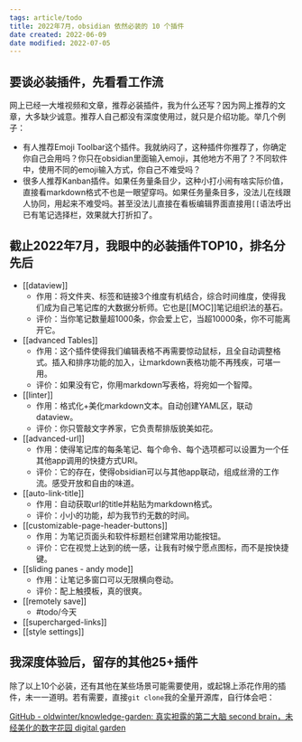 ```yaml
---
tags: article/todo
title: 2022年7月，obsidian 依然必装的 10 个插件
date created: 2022-06-09
date modified: 2022-07-05
---
```


## 要谈必装插件，先看看工作流

网上已经一大堆视频和文章，推荐必装插件，我为什么还写？因为网上推荐的文章，大多缺少诚意。推荐人自己都没有深度使用过，就只是介绍功能。举几个例子：
- 有人推荐Emoji Toolbar这个插件。我就纳闷了，这种插件你推荐了，你确定你自己会用吗？你只在obsidian里面输入emoji，其他地方不用了？不同软件中，使用不同的emoji输入方式，你自己不难受吗？
- 很多人推荐Kanban插件。如果任务量条目少，这种小打小闹有啥实际价值，直接看markdown格式不也是一眼望穿吗。如果任务量条目多，没法儿在线跟人协同，用起来不难受吗。甚至没法儿直接在看板编辑界面直接用`[[`语法呼出已有笔记选择栏，效果就大打折扣了。

## 截止2022年7月，我眼中的必装插件TOP10，排名分先后

- [[dataview]]
	- 作用：将文件夹、标签和链接3个维度有机结合，综合时间维度，使得我们成为自己笔记库的大数据分析师。它也是[[MOC]]笔记组织法的基石。
	- 评价：当你笔记数量超1000条，你会爱上它，当超10000条，你不可能离开它。
- [[advanced Tables]]
	- 作用：这个插件使得我们编辑表格不再需要惊动鼠标，且全自动调整格式。插入和排序功能的加入，让markdown表格功能不再残疾，可堪一用。
	- 评价：如果没有它，你用markdown写表格，将宛如一个智障。
- [[linter]]
	- 作用：格式化+美化markdown文本。自动创建YAML区，联动dataview。
	- 评价：你只管敲文字养家，它负责帮排版貌美如花。
- [[advanced-url]]
	- 作用：使得笔记库的每条笔记、每个命令、每个选项都可以设置为一个任其他app调用的快捷方式URI。
	- 评价：它的存在，使得obsidian可以与其他app联动，组成丝滑的工作流。感受开放和自由的味道。
- [[auto-link-title]]
	- 作用：自动获取url的title并粘贴为markdown格式。
	- 评价：小小的功能，却为我节约无数的时间。
- [[customizable-page-header-buttons]]
	- 作用：为笔记页面头和软件标题栏创建常用功能按钮。
	- 评价：它在视觉上达到的统一感，让我有时候宁愿点图标，而不是按快捷键。
- [[sliding panes - andy mode]]
	- 作用：让笔记多窗口可以无限横向卷动。
	- 评价：配上触摸板，真的很爽。
- [[remotely save]]
	- #todo/今天
- [[supercharged-links]]
- [[style settings]]

## 我深度体验后，留存的其他25+插件

除了以上10个必装，还有其他在某些场景可能需要使用，或起锦上添花作用的插件，未一一道明。若有需要，直接`git clone`我的全量开源库，自行体会吧：

[GitHub - oldwinter/knowledge-garden: 真实袒露的第二大脑 second brain，未经美化的数字花园 digital garden](https://github.com/oldwinter/knowledge-garden)
